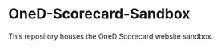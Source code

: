 OneD-Scorecard-Sandbox
======================

This repository houses the OneD Scorecard website sandbox.
